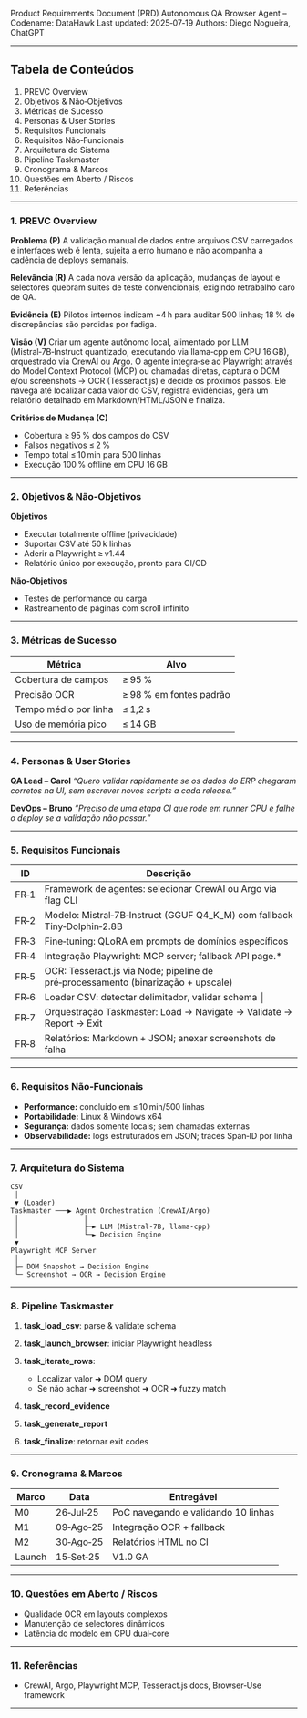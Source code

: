 Product Requirements Document (PRD)
Autonomous QA Browser Agent – Codename: DataHawk
Last updated: 2025‑07‑19
Authors: Diego Nogueira, ChatGPT

---

## Tabela de Conteúdos

1. PREVC Overview
2. Objetivos & Não‑Objetivos
3. Métricas de Sucesso
4. Personas & User Stories
5. Requisitos Funcionais
6. Requisitos Não‑Funcionais
7. Arquitetura do Sistema
8. Pipeline Taskmaster
9. Cronograma & Marcos
10. Questões em Aberto / Riscos
11. Referências

---

### 1. PREVC Overview

**Problema (P)**
A validação manual de dados entre arquivos CSV carregados e interfaces web é lenta, sujeita a erro humano e não acompanha a cadência de deploys semanais.

**Relevância (R)**
A cada nova versão da aplicação, mudanças de layout e selectores quebram suites de teste convencionais, exigindo retrabalho caro de QA.

**Evidência (E)**
Pilotos internos indicam \~4 h para auditar 500 linhas; 18 % de discrepâncias são perdidas por fadiga.

**Visão (V)**
Criar um agente autônomo local, alimentado por LLM (Mistral‑7B‑Instruct quantizado, executando via llama‑cpp em CPU 16 GB), orquestrado via CrewAI ou Argo. O agente integra‑se ao Playwright através do Model Context Protocol (MCP) ou chamadas diretas, captura o DOM e/ou screenshots → OCR (Tesseract.js) e decide os próximos passos. Ele navega até localizar cada valor do CSV, registra evidências, gera um relatório detalhado em Markdown/HTML/JSON e finaliza.

**Critérios de Mudança (C)**

* Cobertura ≥ 95 % dos campos do CSV
* Falsos negativos ≤ 2 %
* Tempo total ≤ 10 min para 500 linhas
* Execução 100 % offline em CPU 16 GB

---

### 2. Objetivos & Não‑Objetivos

**Objetivos**

* Executar totalmente offline (privacidade)
* Suportar CSV até 50 k linhas
* Aderir a Playwright ≥ v1.44
* Relatório único por execução, pronto para CI/CD

**Não‑Objetivos**

* Testes de performance ou carga
* Rastreamento de páginas com scroll infinito

---

### 3. Métricas de Sucesso

| Métrica               | Alvo                    |
| --------------------- | ----------------------- |
| Cobertura de campos   | ≥ 95 %                  |
| Precisão OCR          | ≥ 98 % em fontes padrão |
| Tempo médio por linha | ≤ 1,2 s                 |
| Uso de memória pico   | ≤ 14 GB                 |

---

### 4. Personas & User Stories

**QA Lead – Carol**
*“Quero validar rapidamente se os dados do ERP chegaram corretos na UI, sem escrever novos scripts a cada release.”*

**DevOps – Bruno**
*“Preciso de uma etapa CI que rode em runner CPU e falhe o deploy se a validação não passar.”*

---

### 5. Requisitos Funcionais

| ID   | Descrição                                                                         |
| ---- | --------------------------------------------------------------------------------- |
| FR‑1 | Framework de agentes: selecionar CrewAI ou Argo via flag CLI                      |
| FR‑2 | Modelo: Mistral‑7B‑Instruct (GGUF Q4\_K\_M) com fallback Tiny‑Dolphin‑2.8B        |
| FR‑3 | Fine‑tuning: QLoRA em prompts de domínios específicos                             |
| FR‑4 | Integração Playwright: MCP server; fallback API page.\*                           |
| FR‑5 | OCR: Tesseract.js via Node; pipeline de pré‑processamento (binarização + upscale) |
| FR‑6 | Loader CSV: detectar delimitador, validar schema │                                |
| FR‑7 | Orquestração Taskmaster: Load → Navigate → Validate → Report → Exit               |
| FR‑8 | Relatórios: Markdown + JSON; anexar screenshots de falha                          |

---

### 6. Requisitos Não‑Funcionais

* **Performance:** concluído em ≤ 10 min/500 linhas
* **Portabilidade:** Linux & Windows x64
* **Segurança:** dados somente locais; sem chamadas externas
* **Observabilidade:** logs estruturados em JSON; traces Span‑ID por linha

---

### 7. Arquitetura do Sistema

```
CSV
 │
 ▼ (Loader)
Taskmaster ───▶ Agent Orchestration (CrewAI/Argo)
 │                │
 │                ├─► LLM (Mistral‑7B, llama‑cpp)
 │                └─► Decision Engine
 ▼
Playwright MCP Server
 │
 ├─ DOM Snapshot → Decision Engine
 └─ Screenshot → OCR → Decision Engine
```

---

### 8. Pipeline Taskmaster

1. **task\_load\_csv**: parse & validate schema
2. **task\_launch\_browser**: iniciar Playwright headless
3. **task\_iterate\_rows**:

   * Localizar valor ➜ DOM query
   * Se não achar ➜ screenshot ➜ OCR ➜ fuzzy match
4. **task\_record\_evidence**
5. **task\_generate\_report**
6. **task\_finalize**: retornar exit codes

---

### 9. Cronograma & Marcos

| Marco  | Data      | Entregável                          |
| ------ | --------- | ----------------------------------- |
| M0     | 26‑Jul‑25 | PoC navegando e validando 10 linhas |
| M1     | 09‑Ago‑25 | Integração OCR + fallback           |
| M2     | 30‑Ago‑25 | Relatórios HTML no CI               |
| Launch | 15‑Set‑25 | V1.0 GA                             |

---

### 10. Questões em Aberto / Riscos

* Qualidade OCR em layouts complexos
* Manutenção de selectores dinâmicos
* Latência do modelo em CPU dual‑core

---

### 11. Referências

* CrewAI, Argo, Playwright MCP, Tesseract.js docs, Browser‑Use framework

---

